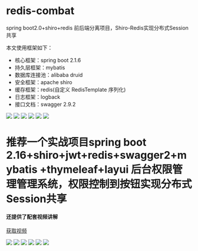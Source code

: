# redis-combat
spring boot2.0+shiro+redis 前后端分离项目，Shiro-Redis实现分布式Session共享

本文使用框架如下：
* 核心框架：spring boot 2.1.6
* 持久层框架：mybatis
* 数据库连接池：alibaba druid
* 安全框架：apache shiro
* 缓存框架：redis(自定义 RedisTemplate 序列化)
* 日志框架：logback
* 接口文档：swagger 2.9.2

![](https://raw.githubusercontent.com/huo785/redis-combat/master/src/main/resources/static/images/6.JPG) 
![](https://raw.githubusercontent.com/huo785/redis-combat/master/src/main/resources/static/images/1.jpg) 
![](https://raw.githubusercontent.com/huo785/redis-combat/master/src/main/resources/static/images2.JPG) 
![](https://raw.githubusercontent.com/huo785/redis-combat/master/src/main/resources/static/images/3.JPG) 
![](https://raw.githubusercontent.com/huo785/redis-combat/master/src/main/resources/static/images/4.JPG) 
![](https://raw.githubusercontent.com/huo785/redis-combat/master/src/main/resources/static/images/5.JPG) 

# 推荐一个实战项目spring boot 2.16+shiro+jwt+redis+swagger2+mybatis +thymeleaf+layui 后台权限管理管理系统，权限控制到按钮实现分布式Session共享
#### 还提供了配套视频讲解
[获取视频](http://i.xue.taobao.com/detail.htm?spm=a2174.7765247.0.0.KXDWYJ&courseId=116855)


 ![](https://raw.githubusercontent.com/huo785/redis-combat/master/src/main/resources/static/images/7.jpg) 
 ![](https://raw.githubusercontent.com/huo785/redis-combat/master/src/main/resources/static/images/8.jpg) 
 ![](https://raw.githubusercontent.com/huo785/redis-combat/master/src/main/resources/static/images/9.JPG) 
 ![](https://raw.githubusercontent.com/huo785/redis-combat/master/src/main/resources/static/images/10.jpg) 
  ![](https://raw.githubusercontent.com/huo785/redis-combat/master/src/main/resources/static/images/11.jpg) 
 ![](https://raw.githubusercontent.com/huo785/redis-combat/master/src/main/resources/static/images/12.jpg) 
